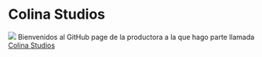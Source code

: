 # Colina Studios 
![](./Colina/imagenes/Colina_RGB.png)
Bienvenidos al GitHub page de la productora a la que hago parte llamada [Colina Studios](https://soyraffaello.github.io/Colina/)
